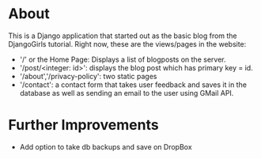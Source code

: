 # About

This is a Django application that started out as the basic blog from the DjangoGirls tutorial. Right now, these are the views/pages in the website:

* '/' or the Home Page: Displays a list of blogposts on the server.
* '/post/<integer: id>': displays the blog post which has primary key = id. 
* '/about','/privacy-policy': two static pages
* '/contact': a contact form that takes user feedback and saves it in the database as well as sending an email to the user using GMail API.

# Further Improvements

* Add option to take db backups and save on DropBox
